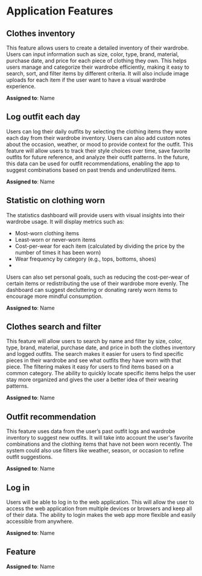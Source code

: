 # Application Features

## Clothes inventory
This feature allows users to create a detailed inventory of their wardrobe. Users can input information such as size, color, type, brand, material, purchase date, and price for each piece of clothing they own. This helps users manage and categorize their wardrobe efficiently, making it easy to search, sort, and filter items by different criteria. It will also include image uploads for each item if the user want to have a visual wardrobe experience. 

**Assigned to**: Name

## Log outfit each day
Users can log their daily outfits by selecting the clothing items they wore each day from their wardrobe inventory. Users can also add custom notes about the occasion, weather, or mood to provide context for the outfit. This feature will allow users to track their style choices over time, save favorite outfits for future reference, and analyze their outfit patterns. In the future, this data can be used for outfit recommendations, enabling the app to suggest combinations based on past trends and underutilized items.

**Assigned to**: Name

## Statistic on clothing worn
The statistics dashboard will provide users with visual insights into their wardrobe usage. It will display metrics such as:
- Most-worn clothing items
- Least-worn or never-worn items
- Cost-per-wear for each item (calculated by dividing the price by the number of times it has been worn)
- Wear frequency by category (e.g., tops, bottoms, shoes)
- 
Users can also set personal goals, such as reducing the cost-per-wear of certain items or redistributing the use of their wardrobe more evenly. The dashboard can suggest decluttering or donating rarely worn items to encourage more mindful consumption.

**Assigned to**: Name

## Clothes search and filter 
This feature will allow users to search by name and filter by size, color, type, brand, material, purchase date, and price in both the clothes inventory and logged outfits. The search makes it easier for users to find specific pieces in their wardrobe and see what outfits they have worn with that piece. The filtering makes it easy for users to find items based on a common category. The ability to quickly locate specific items helps the user stay more organized and gives the user a better idea of their wearing patterns.

**Assigned to**: Name

## Outfit recommendation 
This feature uses data from the user’s past outfit logs and wardrobe inventory to suggest new outfits. It will take into account the user's favorite combinations and the clothing items that have not been worn recently. The system could also use filters like weather, season, or occasion to refine outfit suggestions. 

**Assigned to**: Name

## Log in
Users will be able to log in to the web application. This will allow the user to access the web application from multiple devices or browsers and keep all of their data. The ability to login makes the web app more flexible and easily accessible from anywhere.

**Assigned to**: Name

## Feature 

**Assigned to**: Name
  
